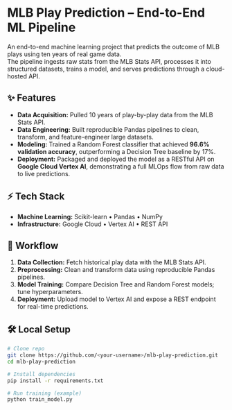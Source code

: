# MLB Play Prediction – End-to-End ML Pipeline

An end-to-end machine learning project that predicts the outcome of MLB plays using ten years of real game data.  
The pipeline ingests raw stats from the MLB Stats API, processes it into structured datasets, trains a model, and serves predictions through a cloud-hosted API.

## ✨ Features
- **Data Acquisition:** Pulled 10 years of play-by-play data from the MLB Stats API.
- **Data Engineering:** Built reproducible Pandas pipelines to clean, transform, and feature-engineer large datasets.
- **Modeling:** Trained a Random Forest classifier that achieved **96.6% validation accuracy**, outperforming a Decision Tree baseline by 17%.
- **Deployment:** Packaged and deployed the model as a RESTful API on **Google Cloud Vertex AI**, demonstrating a full MLOps flow from raw data to live predictions.

## ⚡ Tech Stack
- **Machine Learning:** Scikit-learn • Pandas • NumPy
- **Infrastructure:** Google Cloud • Vertex AI • REST API

## 🚀 Workflow
1. **Data Collection:** Fetch historical play data with the MLB Stats API.
2. **Preprocessing:** Clean and transform data using reproducible Pandas pipelines.
3. **Model Training:** Compare Decision Tree and Random Forest models; tune hyperparameters.
4. **Deployment:** Upload model to Vertex AI and expose a REST endpoint for real-time predictions.

## 🛠️ Local Setup
```bash
# Clone repo
git clone https://github.com/<your-username>/mlb-play-prediction.git
cd mlb-play-prediction

# Install dependencies
pip install -r requirements.txt

# Run training (example)
python train_model.py
